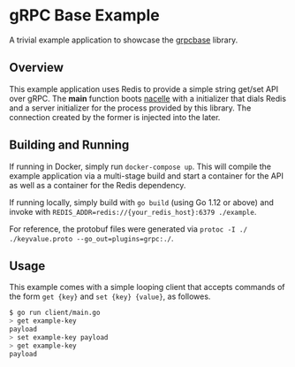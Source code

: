 # gRPC Base Example

A trivial example application to showcase the [grpcbase](https://github.com/go-nacelle/grpcbase) library.

## Overview

This example application uses Redis to provide a simple string get/set API over gRPC. The **main** function boots [nacelle](https://github.com/go-nacelle/nacelle) with a initializer that dials Redis and a server initializer for the process provided by this library. The connection created by the former is injected into the later.

## Building and Running

If running in Docker, simply run `docker-compose up`. This will compile the example application via a multi-stage build and start a container for the API as well as a container for the Redis dependency.

If running locally, simply build with `go build` (using Go 1.12 or above) and invoke with `REDIS_ADDR=redis://{your_redis_host}:6379 ./example`.

For reference, the protobuf files were generated via `protoc -I ./ ./keyvalue.proto --go_out=plugins=grpc:./`.

## Usage

This example comes with a simple looping client that accepts commands of the form `get {key}` and `set {key} {value}`, as followes.

```bash
$ go run client/main.go
> get example-key
payload
> set example-key payload
> get example-key
payload
```
